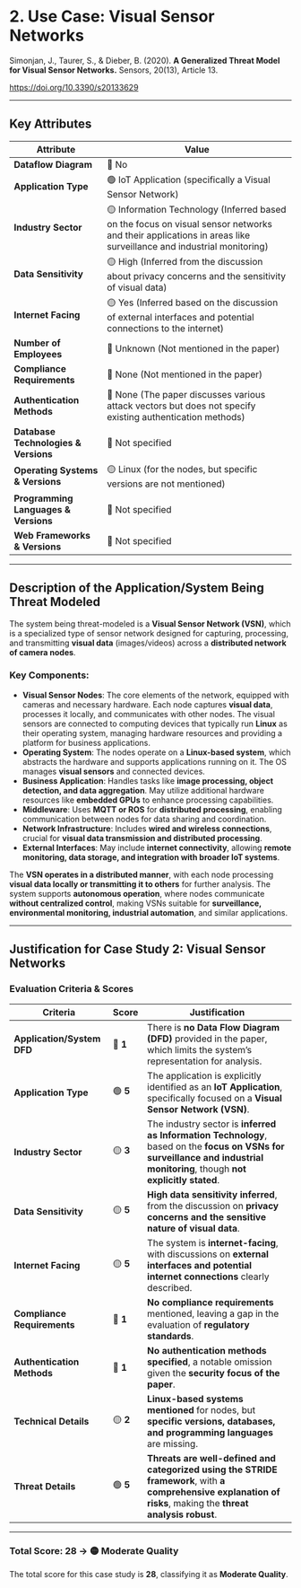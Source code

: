 # 2. Use Case: Visual Sensor Networks

Simonjan, J., Taurer, S., & Dieber, B. (2020). **A Generalized Threat Model for Visual Sensor Networks.** Sensors, 20(13), Article 13.

https://doi.org/10.3390/s20133629

---

## **Key Attributes**

| **Attribute** | **Value** |
| --- | --- |
| **Dataflow Diagram** | 🔴 No |
| **Application Type** | 🟢 IoT Application (specifically a Visual Sensor Network) |
| **Industry Sector** | 🟡 Information Technology (Inferred based on the focus on visual sensor networks and their applications in areas like surveillance and industrial monitoring) |
| **Data Sensitivity** | 🟡 High (Inferred from the discussion about privacy concerns and the sensitivity of visual data) |
| **Internet Facing** | 🟡 Yes (Inferred based on the discussion of external interfaces and potential connections to the internet) |
| **Number of Employees** | 🔴 Unknown (Not mentioned in the paper) |
| **Compliance Requirements** | 🔴 None (Not mentioned in the paper) |
| **Authentication Methods** | 🔴 None (The paper discusses various attack vectors but does not specify existing authentication methods) |
| **Database Technologies & Versions** | 🔴 Not specified |
| **Operating Systems & Versions** | 🟡 Linux (for the nodes, but specific versions are not mentioned) |
| **Programming Languages & Versions** | 🔴 Not specified |
| **Web Frameworks & Versions** | 🔴 Not specified |

---

## **Description of the Application/System Being Threat Modeled**

The system being threat-modeled is a **Visual Sensor Network (VSN)**, which is a specialized type of sensor network designed for capturing, processing, and transmitting **visual data** (images/videos) across a **distributed network of camera nodes**.

### **Key Components:**

- **Visual Sensor Nodes**: The core elements of the network, equipped with cameras and necessary hardware. Each node captures **visual data**, processes it locally, and communicates with other nodes. The visual sensors are connected to computing devices that typically run **Linux** as their operating system, managing hardware resources and providing a platform for business applications.
- **Operating System**: The nodes operate on a **Linux-based system**, which abstracts the hardware and supports applications running on it. The OS manages **visual sensors** and connected devices.
- **Business Application**: Handles tasks like **image processing, object detection, and data aggregation**. May utilize additional hardware resources like **embedded GPUs** to enhance processing capabilities.
- **Middleware**: Uses **MQTT or ROS** for **distributed processing**, enabling communication between nodes for data sharing and coordination.
- **Network Infrastructure**: Includes **wired and wireless connections**, crucial for **visual data transmission and distributed processing**.
- **External Interfaces**: May include **internet connectivity**, allowing **remote monitoring, data storage, and integration with broader IoT systems**.

The **VSN operates in a distributed manner**, with each node processing **visual data locally or transmitting it to others** for further analysis. The system supports **autonomous operation**, where nodes communicate **without centralized control**, making VSNs suitable for **surveillance, environmental monitoring, industrial automation**, and similar applications.

---

## **Justification for Case Study 2: Visual Sensor Networks**

### **Evaluation Criteria & Scores**

| **Criteria** | **Score** | **Justification** |
| --- | --- | --- |
| **Application/System DFD** | 🔴 **1** | There is **no Data Flow Diagram (DFD)** provided in the paper, which limits the system’s representation for analysis. |
| **Application Type** | 🟢 **5** | The application is explicitly identified as an **IoT Application**, specifically focused on a **Visual Sensor Network (VSN)**. |
| **Industry Sector** | 🟡 **3** | The industry sector is **inferred as Information Technology**, based on the **focus on VSNs for surveillance and industrial monitoring**, though **not explicitly stated**. |
| **Data Sensitivity** | 🟡 **5** | **High data sensitivity inferred**, from the discussion on **privacy concerns and the sensitive nature of visual data**. |
| **Internet Facing** | 🟡 **5** | The system is **internet-facing**, with discussions on **external interfaces and potential internet connections** clearly described. |
| **Compliance Requirements** | 🔴 **1** | **No compliance requirements** mentioned, leaving a gap in the evaluation of **regulatory standards**. |
| **Authentication Methods** | 🔴 **1** | **No authentication methods specified**, a notable omission given the **security focus of the paper**. |
| **Technical Details** | 🟡 **2** | **Linux-based systems mentioned** for nodes, but **specific versions, databases, and programming languages** are missing. |
| **Threat Details** | 🟢 **5** | **Threats are well-defined and categorized using the STRIDE framework**, with **a comprehensive explanation of risks**, making the **threat analysis robust**. |

---

### **Total Score: 28 → 🟡 Moderate Quality**

The total score for this case study is **28**, classifying it as **Moderate Quality**.